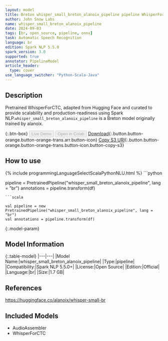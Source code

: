 ```yaml
---
layout: model
title: Breton whisper_small_breton_alanoix_pipeline pipeline WhisperForCTC from alanoix
author: John Snow Labs
name: whisper_small_breton_alanoix_pipeline
date: 2024-09-03
tags: [br, open_source, pipeline, onnx]
task: Automatic Speech Recognition
language: br
edition: Spark NLP 5.5.0
spark_version: 3.0
supported: true
annotator: PipelineModel
article_header:
  type: cover
use_language_switcher: "Python-Scala-Java"
---
```


## Description

Pretrained WhisperForCTC, adapted from Hugging Face and curated to provide scalability and production-readiness using Spark NLP.`whisper_small_breton_alanoix_pipeline` is a Breton model originally trained by alanoix.

{:.btn-box}
<button class="button button-orange" disabled>Live Demo</button>
<button class="button button-orange" disabled>Open in Colab</button>
[Download](https://s3.amazonaws.com/auxdata.johnsnowlabs.com/public/models/whisper_small_breton_alanoix_pipeline_br_5.5.0_3.0_1725362652605.zip){:.button.button-orange.button-orange-trans.arr.button-icon}
[Copy S3 URI](s3://auxdata.johnsnowlabs.com/public/models/whisper_small_breton_alanoix_pipeline_br_5.5.0_3.0_1725362652605.zip){:.button.button-orange.button-orange-trans.button-icon.button-copy-s3}

## How to use



<div class="tabs-box" markdown="1">
{% include programmingLanguageSelectScalaPythonNLU.html %}
```python

pipeline = PretrainedPipeline("whisper_small_breton_alanoix_pipeline", lang = "br")
annotations =  pipeline.transform(df)   

```
```scala

val pipeline = new PretrainedPipeline("whisper_small_breton_alanoix_pipeline", lang = "br")
val annotations = pipeline.transform(df)

```
</div>

{:.model-param}
## Model Information

{:.table-model}
|---|---|
|Model Name:|whisper_small_breton_alanoix_pipeline|
|Type:|pipeline|
|Compatibility:|Spark NLP 5.5.0+|
|License:|Open Source|
|Edition:|Official|
|Language:|br|
|Size:|1.7 GB|

## References

https://huggingface.co/alanoix/whisper-small-br

## Included Models

- AudioAssembler
- WhisperForCTC